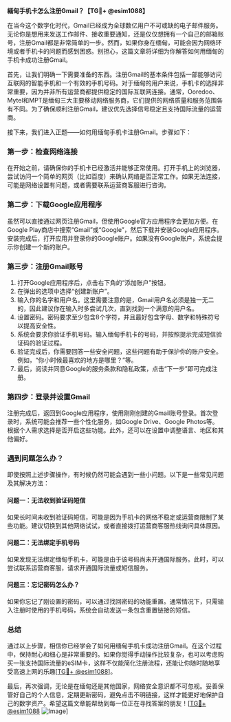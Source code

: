 **緬甸手机卡怎么注册Gmail？【TG💪+ @esim1088】**

在当今这个数字化时代，Gmail已经成为全球数亿用户不可或缺的电子邮件服务。无论你是想用来发送工作邮件、接收重要通知，还是仅仅想拥有一个自己的邮箱账号，注册Gmail都是非常简单的一步。然而，如果你身在缅甸，可能会因为网络环境或者手机卡的问题而感到困惑。别担心，这篇文章将详细为你解答如何用缅甸的手机卡成功注册Gmail。

首先，让我们明确一下需要准备的东西。注册Gmail的基本条件包括一部能够访问互联网的智能手机和一个有效的手机号码。对于缅甸的用户来说，手机卡的选择非常重要，因为并非所有运营商都提供稳定的国际互联网连接。通常，Ooredoo、Mytel和MPT是缅甸三大主要移动网络服务商，它们提供的网络质量和服务范围各有不同。为了确保顺利注册Gmail，建议优先选择信号稳定且支持国际流量的运营商。

接下来，我们进入正题——如何用缅甸手机卡注册Gmail。步骤如下：

### **第一步：检查网络连接**
在开始之前，请确保你的手机卡已经激活并能够正常使用。打开手机上的浏览器，尝试访问一个简单的网页（比如百度）来确认网络是否正常工作。如果无法连接，可能是网络设置有问题，或者需要联系运营商客服进行咨询。

### **第二步：下载Google应用程序**
虽然可以直接通过网页注册Gmail，但使用Google官方应用程序会更加方便。在Google Play商店中搜索“Gmail”或“Google”，然后下载并安装Google应用程序。安装完成后，打开应用并登录你的Google账户。如果没有Google账户，系统会提示你创建一个新的账户。

### **第三步：注册Gmail账号**
1. 打开Google应用程序后，点击右下角的“添加账户”按钮。
2. 在弹出的选项中选择“创建新账户”。
3. 输入你的名字和用户名。这里需要注意的是，Gmail用户名必须是独一无二的，因此建议你在输入时多尝试几次，直到找到一个满意的用户名。
4. 设置密码。密码要求至少包含8个字符，并且最好包含字母、数字和特殊符号以提高安全性。
5. 系统会要求你验证手机号码。输入缅甸手机卡的号码，并按照提示完成短信验证码的验证过程。
6. 验证完成后，你需要回答一些安全问题，这些问题有助于保护你的账户安全。例如，“你小时候最喜欢的地方是哪里？”等。
7. 最后，阅读并同意Google的服务条款和隐私政策，点击“下一步”即可完成注册。

### **第四步：登录并设置Gmail**
注册完成后，返回到Google应用程序，使用刚刚创建的Gmail账号登录。首次登录时，系统可能会推荐一些个性化服务，如Google Drive、Google Photos等。根据个人需求选择是否开启这些功能。此外，还可以在设置中调整语言、地区和其他偏好。

### **遇到问题怎么办？**
即使按照上述步骤操作，有时候仍然可能会遇到一些小问题。以下是一些常见问题及其解决方法：

#### **问题一：无法收到验证码短信**
如果长时间未收到验证码短信，可能是因为手机卡的网络不稳定或运营商限制了某些功能。建议切换到其他网络试试，或者直接拨打运营商客服热线询问具体原因。

#### **问题二：无法绑定手机号码**
如果发现无法绑定缅甸手机卡，可能是由于该号码尚未开通国际服务。此时，可以尝试联系运营商客服，请求开通国际流量或短信服务。

#### **问题三：忘记密码怎么办？**
如果你忘记了刚设置的密码，可以通过找回密码的功能重置。通常情况下，只需输入注册时使用的手机号码，系统会自动发送一条包含重置链接的短信。

### **总结**
通过以上步骤，相信你已经学会了如何用缅甸手机卡成功注册Gmail。在这个过程中，保持耐心和细心是非常重要的。如果你觉得手动操作比较复杂，也可以考虑购买一张支持国际流量的eSIM卡，这样不仅能简化注册流程，还能让你随时随地享受高速上网的乐趣[[TG💪+ @esim1088](https://t.me/s/esim1088)]。

最后，再次强调，无论是在缅甸还是其他国家，网络安全意识都不可忽视。妥善保管好自己的个人信息，定期更新密码，避免点击不明链接，这样才能更好地保护自己的数字资产。希望这篇文章能帮助到每一位正在寻找答案的朋友！[[TG💪+ @esim1088](https://t.me/s/esim1088) ![Image](https://i.postimg.cc/4NQfJmqS/Snipaste-2025-05-13-00-14-12.png)]